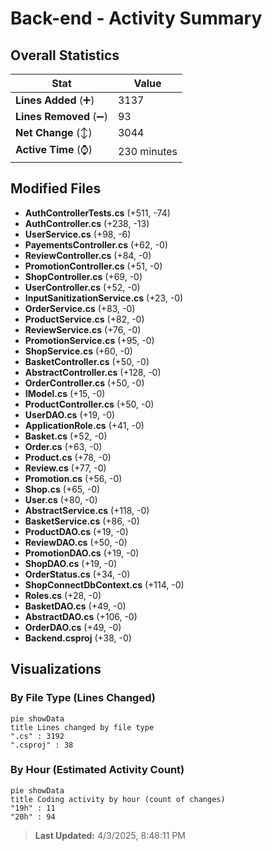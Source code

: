# Back-end - Activity Summary 

## Overall Statistics

| Stat                   | Value                                                             |
| ---------------------- | ----------------------------------------------------------------- |
| **Lines Added** (➕)   | 3137                                          |
| **Lines Removed** (➖) | 93                                        |
| **Net Change** (↕)    | 3044                |
| **Active Time** (⌚)   | 230 minutes |


## Modified Files
- **AuthControllerTests.cs** (+511, -74)
- **AuthController.cs** (+238, -13)
- **UserService.cs** (+98, -6)
- **PayementsController.cs** (+62, -0)
- **ReviewController.cs** (+84, -0)
- **PromotionController.cs** (+51, -0)
- **ShopController.cs** (+69, -0)
- **UserController.cs** (+52, -0)
- **InputSanitizationService.cs** (+23, -0)
- **OrderService.cs** (+83, -0)
- **ProductService.cs** (+82, -0)
- **ReviewService.cs** (+76, -0)
- **PromotionService.cs** (+95, -0)
- **ShopService.cs** (+60, -0)
- **BasketController.cs** (+50, -0)
- **AbstractController.cs** (+128, -0)
- **OrderController.cs** (+50, -0)
- **IModel.cs** (+15, -0)
- **ProductController.cs** (+50, -0)
- **UserDAO.cs** (+19, -0)
- **ApplicationRole.cs** (+41, -0)
- **Basket.cs** (+52, -0)
- **Order.cs** (+63, -0)
- **Product.cs** (+78, -0)
- **Review.cs** (+77, -0)
- **Promotion.cs** (+56, -0)
- **Shop.cs** (+65, -0)
- **User.cs** (+80, -0)
- **AbstractService.cs** (+118, -0)
- **BasketService.cs** (+86, -0)
- **ProductDAO.cs** (+19, -0)
- **ReviewDAO.cs** (+50, -0)
- **PromotionDAO.cs** (+19, -0)
- **ShopDAO.cs** (+19, -0)
- **OrderStatus.cs** (+34, -0)
- **ShopConnectDbContext.cs** (+114, -0)
- **Roles.cs** (+28, -0)
- **BasketDAO.cs** (+49, -0)
- **AbstractDAO.cs** (+106, -0)
- **OrderDAO.cs** (+49, -0)
- **Backend.csproj** (+38, -0)

## Visualizations

### By File Type (Lines Changed)

```mermaid
pie showData
title Lines changed by file type
".cs" : 3192
".csproj" : 38
```

### By Hour (Estimated Activity Count)

```mermaid
pie showData
title Coding activity by hour (count of changes)
"19h" : 11
"20h" : 94
```


> **Last Updated:** 4/3/2025, 8:48:11 PM